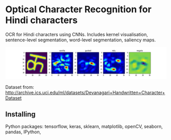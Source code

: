 
# Optical Character Recognition for Hindi characters

OCR for Hindi characters using CNNs. Includes kernel visualisation, sentence-level segmentation, word-level segmentation, saliency maps.

![](asd.jpg)

Dataset from: http://archive.ics.uci.edu/ml/datasets/Devanagari+Handwritten+Character+Dataset

## Installing

Python packages: 
tensorflow, keras, sklearn, matplotlib, openCV, seaborn, pandas, IPython, 
